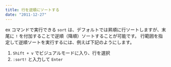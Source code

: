 ```yaml
---
title: 行を逆順にソートする
date: "2011-12-27"
---
```


ex コマンドで実行できる `sort` は、デフォルトでは昇順に行ソートしますが、末尾に `!` を付加することで逆順（降順）ソートすることが可能です。
行範囲を指定して逆順ソートを実行するには、例えば下記のようにします。

1. `Shift + v` でビジュアルモードに入り、行を選択
2. `:sort!` と入力して `Enter`

